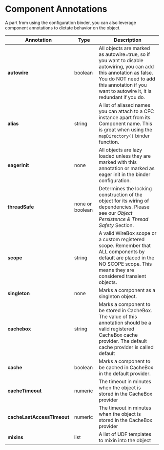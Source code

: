 # Component Annotations

A part from using the configuration binder, you can also leverage component annotations to dictate behavior on the object.

| Annotation | Type | Description |
| --- | --- | --- |
| **autowire** | boolean | All objects are marked as autowire=true, so if you want to disable autowiring, you can add this annotation as false. You do NOT need to add this annotation if you want to autowire it, it is redundant if you do. |
| **alias** | string | A list of aliased names you can attach to a CFC instance apart from its Component name. This is great when using the `mapDirectory()` binder function. |
| **eagerInit** | none | All objects are lazy loaded unless they are marked with this annotation or marked as eager init in the binder configuration. |
| **threadSafe** | none or boolean | Determines the locking construction of the object for its wiring of dependencies. Please see our _Object Persistence & Thread Safety_ Section. |
| **scope** | string | A valid WireBox scope or a custom registered scope. Remember that ALL components by default are placed in the NO SCOPE scope. This means they are considered transient objects. |
| **singleton** | none | Marks a component as a singleton object. |
| **cachebox** | string | Marks a component to be stored in CacheBox. The value of this annotation should be a valid registered CacheBox cache provider. The default cache provider is called default |
| **cache** | boolean | Marks a component to be cached in CacheBox in the default provider. |
| **cacheTimeout** | numeric | The timeout in minutes when the object is stored in the CacheBox provider |
| **cacheLastAccessTimeout** | numeric | The timeout in minutes when the object is stored in the CacheBox provider |
| **mixins** | list | A list of UDF templates to mixin into the object |

